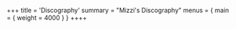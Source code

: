 +++
title = 'Discography'
summary = "Mizzi's Discography"
menus = { main = { weight = 4000 } }
++++
